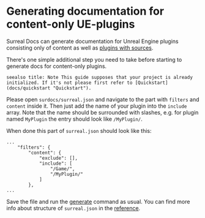 # Generating documentation for content-only UE-plugins

Surreal Docs can generate documentation for Unreal Engine plugins consisting only of content as well as [plugins with sources](docs/generate-docs-for-plugins "Generate docs for plugins").

There's one simple additional step you need to take before starting to generate docs for content-only plugins. 

``seealso
title: Note
This guide supposes that your project is already initialized. If it's not please first refer to [Quickstart](docs/quickstart "Quickstart").
``

Please open `surdocs/surreal.json` and navigate to the part with `filters` and `content` inside it. Then just add the name of your plugin into the `include` array. Note that the name should be surrounded with slashes, e.g. for plugin named `MyPlugin` the entry should look like `/MyPlugin/`.

When done this part of `surreal.json` should look like this:
```
...
    "filters": {
        "content": {
            "exclude": [],
            "include": [
                "/Game/",
                "/MyPlugin/"
            ]
        },
...
```

Save the file and run the [generate](docs/cli/generate "Generate command") command as usual. You can find more info about structure of `surreal.json` in the [reference](docs/surreal-json "Surreal JSON reference").

